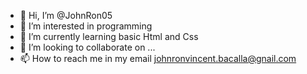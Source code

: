- 👋 Hi, I’m @JohnRon05
- 👀 I’m interested in programming 
- 🌱 I’m currently learning basic Html and Css
- 💞️ I’m looking to collaborate on ...
- 📫 How to reach me in my email johnronvincent.bacalla@gnail.com

<!---
JohnRon05/JohnRon05 is a ✨ special ✨ repository because its `README.md` (this file) appears on your GitHub profile.
You can click the Preview link to take a look at your changes.
--->
